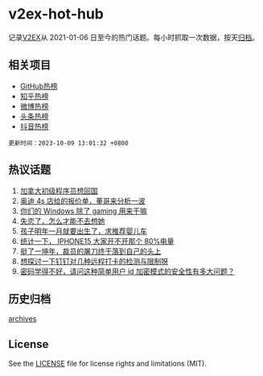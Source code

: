 # v2ex-hot-hub

 记录[V2EX](https://www.v2ex.com/)从 2021-01-06 日至今的热门话题。每小时抓取一次数据，按天[归档](archives)。
 
 ## 相关项目

- [GitHub热榜](https://github.com/it985/github-hot-hub)
- [知乎热榜](https://github.com/it985/zhihu-hot-hub)
- [微博热榜](https://github.com/it985/weibo-hot-hub)
- [头条热榜](https://github.com/it985/toutiao-hot-hub)
- [抖音热榜](https://github.com/it985/douyin-hot-hub)


 `更新时间：2023-10-09 13:01:32 +0800`

## 热议话题

1. [加拿大初级程序员想回国](https://www.v2ex.com/t/980098)
1. [奥迪 4s 店给的报价单，董哥来分析一波](https://www.v2ex.com/t/979846)
1. [你们的 Windows 除了 gaming 用来干嘛](https://www.v2ex.com/t/979929)
1. [失恋了，怎么才能不去想她](https://www.v2ex.com/t/980114)
1. [孩子明年一月就要出生了，求推荐婴儿车](https://www.v2ex.com/t/980075)
1. [统计一下， IPHONE15 大家开不开那个 80%电量](https://www.v2ex.com/t/979856)
1. [挺了一坤年，裁员的屠刀终于落到自己的头上](https://www.v2ex.com/t/979850)
1. [想探讨一下钉钉对几种远程打卡的检测与限制呀](https://www.v2ex.com/t/980127)
1. [密码学得不好，请问这种简单用户 id 加密模式的安全性有多大问题？](https://www.v2ex.com/t/980076)

## 历史归档

[archives](archives)

## License

See the [LICENSE](LICENSE) file for license rights and limitations (MIT).
